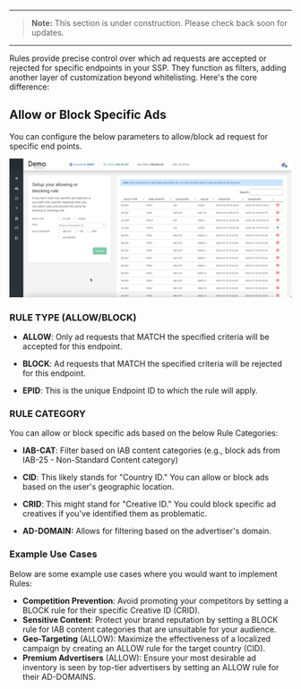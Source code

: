 ***
> **Note:** This section is under construction. Please check back soon for updates.
***

Rules provide precise control over which ad requests are accepted or rejected for specific endpoints in your SSP.  They function as filters, adding another layer of customization beyond whitelisting. Here's the core difference:

## Allow or Block Specific Ads

You can configure the below parameters to allow/block ad request for specific end points.

![img.png](assets/rules.png)

### RULE TYPE (ALLOW/BLOCK)

- **ALLOW**: Only ad requests that MATCH the specified criteria will be accepted for this endpoint.

- **BLOCK**: Ad requests that MATCH the specified criteria will be rejected for this endpoint.

- **EPID**: This is the unique Endpoint ID to which the rule will apply.

### RULE CATEGORY

You can allow or block specific ads based on the below Rule Categories:

- **IAB-CAT**: Filter based on IAB content categories (e.g., block ads from IAB-25 - Non-Standard Content category)

- **CID**: This likely stands for "Country ID." You can allow or block ads based on the user's geographic location.

- **CRID**: This might stand for "Creative ID." You could block specific ad creatives if you've identified them as problematic.

- **AD-DOMAIN:** Allows for filtering based on the advertiser's domain.

### Example Use Cases

Below are some example use cases where you would want to implement Rules:

- **Competition Prevention**: Avoid promoting your competitors by setting a BLOCK rule for their specific Creative ID (CRID). 
- **Sensitive Content**: Protect your brand reputation by setting a BLOCK rule for IAB content categories that are unsuitable for your audience. 
- **Geo-Targeting** (ALLOW): Maximize the effectiveness of a localized campaign by creating an ALLOW rule for the target country (CID). 
- **Premium Advertisers** (ALLOW): Ensure your most desirable ad inventory is seen by top-tier advertisers by setting an ALLOW rule for their AD-DOMAINS.
